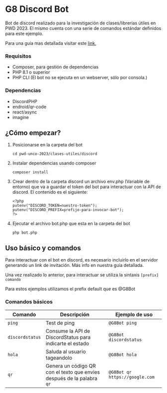 
# G8 Discord Bot

Bot de discord realizado para la investigación de clases/librerías útiles en PWD 2023.
El mismo cuenta con una serie de comandos estándar definidos para este ejemplo.

Para una guía mas detallada visitar este [link.](http://localhost/)


### Requisitos
- Composer, para gestión de dependencias
- PHP 8.1 o superior
- PHP CLI (El bot no se ejecuta en un webserver, sólo por consola.)


### Dependencias
- DiscordPHP
- endroid/qr-code
- react/async
- imagine

## ¿Cómo empezar?


1. Posicionarse en la carpeta del bot 

    ```
    cd pwd-unco-2023/clases-utiles/discord
    ```

2. Instalar dependencias usando composer
    ```
    composer install
    ```
3. Crear dentro de la carpeta discord un archivo env.php (Variable de entorno) que va a guardar el token del bot para interactuar con la API de discord.
El contenido es el siguiente:

    ```
    <?php 
    putenv("DISCORD_TOKEN=nuestro-token");
    putenv("DISCORD_PREFIX=prefijo-para-invocar-bot");
    ?>
    ```

4) Ejecutar el archivo bot.php que esta en la carpeta del bot

    ```
    php bot.php
    ```


## Uso básico y comandos
Para interactuar con el bot en discord, es necesario incluirlo en el servidor generando un link de invitación. Más info en nuestra guía detallada.

Una vez realizado lo anterior, para interactuar se utiliza la sintaxis 
`[prefix] comando`

Para estos ejemplos utilizamos el prefix default que es @G8Bot 

### Comandos básicos

| Comando  | Descripción | Ejemplo de uso|
| ------------- | ------------- | ------------- |
| `ping` | Test de ping  | `@G8Bot ping` |
| `discordstatus`  | Consume la API de DiscordStatus para indicarte el estado  | `@G8Bot discordstatus`|
| `hola`  | Saluda al usuario tageandolo  | `@G8Bot hola`|
| `qr`  | Genera un código QR con el texto que envies después de la palabra `qr`  | `@G8Bot qr https://google.com`|